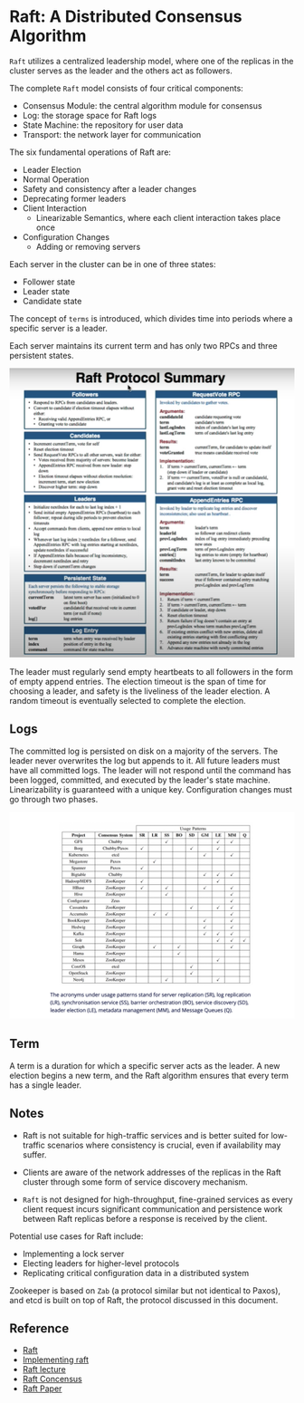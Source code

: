 # Raft: A Distributed Consensus Algorithm

`Raft` utilizes a centralized leadership model, where one of the replicas in the cluster serves as the leader and the others act as followers.

The complete `Raft` model consists of four critical components:

- Consensus Module: the central algorithm module for consensus
- Log: the storage space for Raft logs
- State Machine: the repository for user data
- Transport: the network layer for communication

The six fundamental operations of Raft are:

- Leader Election
- Normal Operation
- Safety and consistency after a leader changes
- Deprecating former leaders
- Client Interaction
  - Linearizable Semantics, where each client interaction takes place once
- Configuration Changes
    - Adding or removing servers


Each server in the cluster can be in one of three states:
- Follower state
- Leader state
- Candidate state

The concept of `terms` is introduced, which divides time into periods where a specific server is a leader.

Each server maintains its current term and has only two RPCs and three persistent states.

![Raft](./screen/raft.png)

The leader must regularly send empty heartbeats to all followers in the form of empty append entries. The election timeout is the span of time for choosing a leader, and safety is the liveliness of the leader election. A random timeout is eventually selected to complete the election.

## Logs
The committed log is persisted on disk on a majority of the servers. The leader never overwrites the log but appends to it. All future leaders must have all committed logs. The leader will not respond until the command has been logged, committed, and executed by the leader's state machine. Linearizability is guaranteed with a unique key. Configuration changes must go through two phases.

![Raft](./screen/concensus.png)

## Term
A term is a duration for which a specific server acts as the leader. A new election begins a new term, and the Raft algorithm ensures that every term has a single leader.

## Notes
- Raft is not suitable for high-traffic services and is better suited for low-traffic scenarios where consistency is crucial, even if availability may suffer.

- Clients are aware of the network addresses of the replicas in the Raft cluster through some form of service discovery mechanism.

- `Raft` is not designed for high-throughput, fine-grained services as every client request incurs significant communication and persistence work between Raft replicas before a response is received by the client.

Potential use cases for Raft include:
- Implementing a lock server
- Electing leaders for higher-level protocols
- Replicating critical configuration data in a distributed system

Zookeeper is based on `Zab` (a protocol similar but not identical to Paxos), and etcd is built on top of Raft, the protocol discussed in this document.

## Reference
- [Raft](https://www.pingcap.com/blog/implement-raft-in-rust)
- [Implementing raft](https://eli.thegreenplace.net/2020/implementing-raft-part-0-introduction)
- [Raft lecture](https://www.youtube.com/watch?v=YbZ3zDzDnrw&feature=youtu.be)
- [Raft Concensus](https://blog.container-solutions.com/raft-explained-part-1-the-consenus-problem)
- [Raft Paper](https://raft.github.io/raft.pdf)